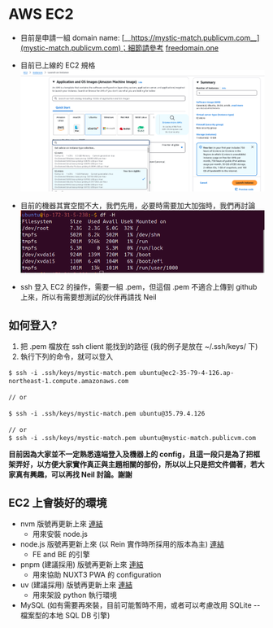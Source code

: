 # AWS EC2

- 目前是申請一組 domain name: [__https://mystic-match.publicvm.com__](mystic-match.publicvm.com)；細節請參考 [freedomain.one](https://freedomain.one/)

- 目前已上線的 EC2 規格
  ![EC2 規格](./images/AWS_EC2_Spec.png)
- 目前的機器其實空間不大，我們先用，必要時需要加大加強時，我們再討論
  ![資源實在不大...](./images/AWS_EC2_Spec_01.png)
- ssh 登入 EC2 的操作，需要一組 .pem，但這個 .pem 不適合上傳到 github 上來，所以有需要想測試的伙伴再請找 Neil

## 如何登入?

1. 把 .pem 檔放在 ssh client 能找到的路徑 (我的例子是放在 ~/.ssh/keys/ 下)
1. 執行下列的命令，就可以登入

```shell
$ ssh -i .ssh/keys/mystic-match.pem ubuntu@ec2-35-79-4-126.ap-northeast-1.compute.amazonaws.com

// or

$ ssh -i .ssh/keys/mystic-match.pem ubuntu@35.79.4.126

// or
$ ssh -i .ssh/keys/mystic-match.pem ubuntu@mystic-match.publicvm.com
```

__目前因為大家並不一定熟悉遠端登入及機器上的 config，且這一段只是為了把框架弄好，以方便大家實作真正與主題相關的部份，所以以上只是把文件備著，若大家真有興趣，可以再找 Neil 討論。謝謝__

## EC2 上會裝好的環境

- nvm 版號再更新上來 [連結](https://github.com/nvm-sh/nvm)
  - 用來安裝 node.js
- node.js 版號再更新上來 (以 Rein 實作時所採用的版本為主) [連結](https://nodejs.org/en)
  - FE and BE 的引擎 
- pnpm (建議採用) 版號再更新上來 [連結](https://pnpm.io/)
  - 用來協助 NUXT3 PWA 的 configuration
- uv (建議採用) 版號再更新上來 [連結](https://github.com/astral-sh/uv)
  - 用來架設 python 執行環境
- MySQL (如有需要再來裝，目前可能暫時不用，或者可以考慮改用 SQLite -- 檔案型的本地 SQL DB 引擎)